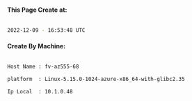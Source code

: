 
   
#### This Page Create at:

```bash

2022-12-09 - 16:53:48 UTC

```

#### Create By Machine:

```bash

Host Name : fv-az555-68

platform  : Linux-5.15.0-1024-azure-x86_64-with-glibc2.35

Ip Local  : 10.1.0.48

```

